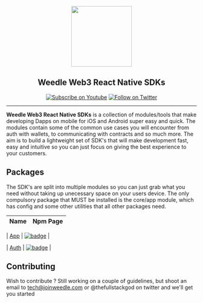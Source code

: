 <p align="center">
  <a href="https://joinweedle.com">
    <img width="160px" src="https://joinweedle.com/_next/image?url=%2F_next%2Fstatic%2Fmedia%2Fweedle-logo.0c523263.png&w=256&q=75"><br/>
  </a>
  <h2 align="center">Weedle Web3 React Native SDKs</h2>
</p>

<p align="center">
  <a href="https://www.youtube.com/channel/UCv46wpk-R4Eh7xkFem_5Pzg"><img src="https://img.shields.io/youtube/channel/subscribers/UCv46wpk-R4Eh7xkFem_5Pzg?style=social" alt="Subscribe on Youtube"></a>
  <a href="https://twitter.com/weedle_app"><img src="https://img.shields.io/twitter/follow/weedle_app?style=social" alt="Follow on Twitter"></a>
</p>

---

**Weedle Web3 React Native SDKs** is a collection of modules/tools that make developing Dapps on mobile for iOS and Android super easy and quick. The modules contain some of the common use cases you will encounter from auth with wallets, to communicating with contracts and so much more. The aim is to build a lightweight set of SDK's that will make development fast, easy and intuitive so you can just focus on giving the best experience to your customers.

## Packages

The SDK's are split into multiple modules so you can just grab what you need without taking up unecessary space on your users device. The only compulsory package that MUST be installed is the core/app module, which has config and some other utilities that all other packages need.

| Name | Npm Page |
| ---- | :------: |

| [App](/packages/app) | [![badge](https://img.shields.io/npm/v/@weedle-app/app?style=for-the-badge)](https://www.npmjs.com/package/@weedle-app/app) |

| [Auth](/packages/auth) | [![badge](https://img.shields.io/npm/v/@weedle-app/auth?style=for-the-badge)](https://www.npmjs.com/package/@weedle-app/auth) |

## Contributing

Wish to contribute ? Still working on a couple of guidelines, but shoot an email to tech@joinweedle.com or @thefullstackgod on twitter and we'll get you started
